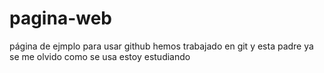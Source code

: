 # pagina-web
página de ejmplo para usar github
hemos trabajado en git y esta padre
ya se me olvido como se usa estoy estudiando
